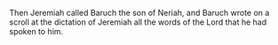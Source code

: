 Then Jeremiah called Baruch the son of Neriah, and Baruch wrote on a scroll at the dictation of Jeremiah all the words of the Lord that he had spoken to him.

